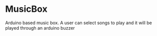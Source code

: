 # MusicBox
Arduino based music box. A user can select songs to play and it will be played through an arduino buzzer
